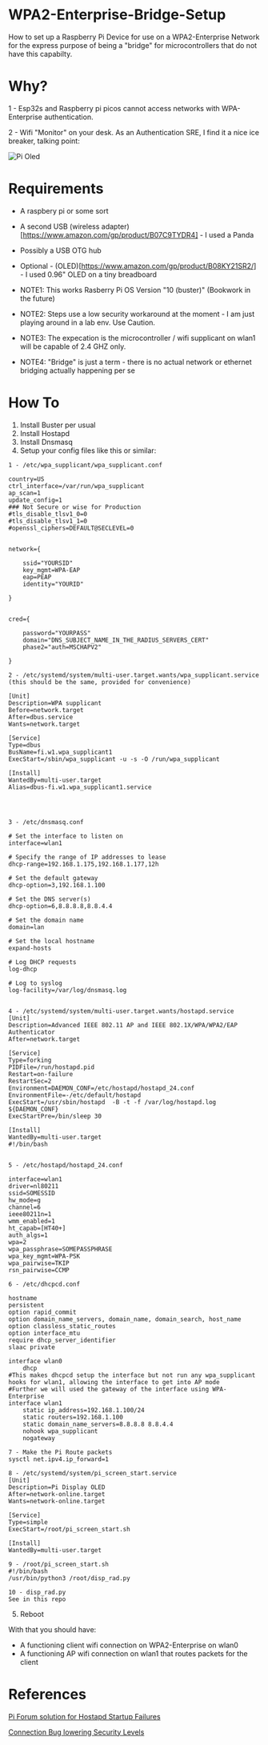 # WPA2-Enterprise-Bridge-Setup
How to set up a Raspberry Pi Device for use on a WPA2-Enterprise Network for the express purpose of being a "bridge" for microcontrollers that do not have this capabilty.

# Why? 

1 - Esp32s and Raspberry pi picos cannot access networks with WPA-Enterprise authentication.

2 - Wifi "Monitor" on your desk. As an Authentication SRE, I find it a nice ice breaker, talking point:

![Pi Oled](images/pi-oled.png)


# Requirements
- A raspbery pi or some sort
- A second USB (wireless adapter)[https://www.amazon.com/gp/product/B07C9TYDR4] - I used a Panda
- Possibly a USB OTG hub
- Optional - (OLED)[https://www.amazon.com/gp/product/B08KY21SR2/] - I used 0.96" OLED on a tiny breadboard

- NOTE1: This works Rasberry Pi OS Version "10 (buster)" (Bookwork in the future)
- NOTE2: Steps use a low security workaround at the moment - I am just playing around in a lab env. Use Caution.
- NOTE3: The expecation is the microcontroller / wifi supplicant on wlan1 will be capable of 2.4 GHZ only.
- NOTE4: "Bridge" is just a term - there is no actual network or ethernet bridging actually happening per se

# How To
1. Install Buster per usual
2. Install Hostapd
3. Install Dnsmasq
4. Setup your config files like this or similar:


```
1 - /etc/wpa_supplicant/wpa_supplicant.conf

country=US
ctrl_interface=/var/run/wpa_supplicant
ap_scan=1
update_config=1
### Not Secure or wise for Production 
#tls_disable_tlsv1_0=0
#tls_disable_tlsv1_1=0
#openssl_ciphers=DEFAULT@SECLEVEL=0


network={

    ssid="YOURSID"
    key_mgmt=WPA-EAP
    eap=PEAP
    identity="YOURID"

}


cred={

    password="YOURPASS"
    domain="DNS_SUBJECT_NAME_IN_THE_RADIUS_SERVERS_CERT"
    phase2="auth=MSCHAPV2"

}

2 - /etc/systemd/system/multi-user.target.wants/wpa_supplicant.service  (this should be the same, provided for convenience)

[Unit]
Description=WPA supplicant
Before=network.target
After=dbus.service
Wants=network.target

[Service]
Type=dbus
BusName=fi.w1.wpa_supplicant1
ExecStart=/sbin/wpa_supplicant -u -s -O /run/wpa_supplicant

[Install]
WantedBy=multi-user.target
Alias=dbus-fi.w1.wpa_supplicant1.service




3 - /etc/dnsmasq.conf 

# Set the interface to listen on
interface=wlan1

# Specify the range of IP addresses to lease
dhcp-range=192.168.1.175,192.168.1.177,12h

# Set the default gateway
dhcp-option=3,192.168.1.100

# Set the DNS server(s)
dhcp-option=6,8.8.8.8,8.8.4.4

# Set the domain name
domain=lan

# Set the local hostname
expand-hosts

# Log DHCP requests
log-dhcp

# Log to syslog
log-facility=/var/log/dnsmasq.log


4 - /etc/systemd/system/multi-user.target.wants/hostapd.service 
[Unit]
Description=Advanced IEEE 802.11 AP and IEEE 802.1X/WPA/WPA2/EAP Authenticator
After=network.target

[Service]
Type=forking
PIDFile=/run/hostapd.pid
Restart=on-failure
RestartSec=2
Environment=DAEMON_CONF=/etc/hostapd/hostapd_24.conf
EnvironmentFile=-/etc/default/hostapd
ExecStart=/usr/sbin/hostapd  -B -t -f /var/log/hostapd.log ${DAEMON_CONF}
ExecStartPre=/bin/sleep 30 

[Install]
WantedBy=multi-user.target
#!/bin/bash


5 - /etc/hostapd/hostapd_24.conf

interface=wlan1
driver=nl80211
ssid=SOMESSID
hw_mode=g
channel=6
ieee80211n=1
wmm_enabled=1
ht_capab=[HT40+]
auth_algs=1
wpa=2
wpa_passphrase=SOMEPASSPHRASE
wpa_key_mgmt=WPA-PSK
wpa_pairwise=TKIP
rsn_pairwise=CCMP

6 - /etc/dhcpcd.conf

hostname
persistent
option rapid_commit
option domain_name_servers, domain_name, domain_search, host_name
option classless_static_routes
option interface_mtu
require dhcp_server_identifier
slaac private

interface wlan0
    dhcp
#This makes dhcpcd setup the interface but not run any wpa_supplicant hooks for wlan1, allowing the interface to get into AP mode 
#Further we will used the gateway of the interface using WPA-Enterprise
interface wlan1
    static ip_address=192.168.1.100/24
    static routers=192.168.1.100
    static domain_name_servers=8.8.8.8 8.8.4.4
    nohook wpa_supplicant
    nogateway

7 - Make the Pi Route packets 
sysctl net.ipv4.ip_forward=1

8 - /etc/systemd/system/pi_screen_start.service 
[Unit]
Description=Pi Display OLED
After=network-online.target
Wants=network-online.target

[Service]
Type=simple
ExecStart=/root/pi_screen_start.sh

[Install]
WantedBy=multi-user.target

9 - /root/pi_screen_start.sh 
#!/bin/bash
/usr/bin/python3 /root/disp_rad.py

10 - disp_rad.py
See in this repo

```

5. Reboot

With that you should have:
- A functioning client wifi connection on WPA2-Enterprise on wlan0
- A functioning AP wifi connection on wlan1 that routes packets for the client

# References

[Pi Forum solution for Hostapd Startup Failures](https://forums.raspberrypi.com/viewtopic.php?t=234145)

[Connection Bug lowering Security Levels](https://bugs.launchpad.net/ubuntu/+source/wpa/+bug/1958267)



